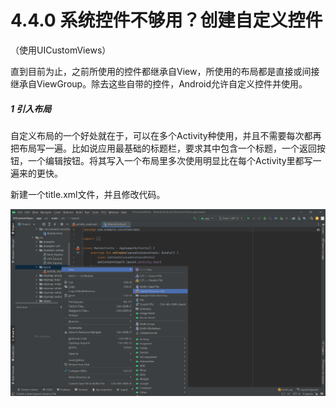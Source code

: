 # 4.4.0 系统控件不够用？创建自定义控件

（使用UICustomViews）

直到目前为止，之前所使用的控件都继承自View，所使用的布局都是直接或间接继承自ViewGroup。除去这些自带的控件，Android允许自定义控件并使用。

##### 1 引入布局

自定义布局的一个好处就在于，可以在多个Activity种使用，并且不需要每次都再把布局写一遍。比如说应用最基础的标题栏，要求其中包含一个标题，一个返回按钮，一个编辑按钮。将其写入一个布局里多次使用明显比在每个Activity里都写一遍来的更快。

新建一个title.xml文件，并且修改代码。

![1667808348681](image/4.4.0系统控件不够用？创建自定义控件/1667808348681.png)
